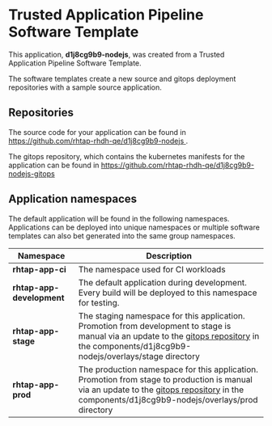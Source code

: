 # Trusted Application Pipeline Software Template

This application, **d1j8cg9b9-nodejs**, was created from a Trusted Application Pipeline Software Template.

The software templates create a new source and gitops deployment repositories with a sample source application. 

## Repositories

The source code for your application can be found in [https://github.com/rhtap-rhdh-qe/d1j8cg9b9-nodejs ](https://github.com/rhtap-rhdh-qe/d1j8cg9b9-nodejs ).
 
The gitops repository, which contains the kubernetes manifests for the application can be found in 
[https://github.com/rhtap-rhdh-qe/d1j8cg9b9-nodejs-gitops ](https://github.com/rhtap-rhdh-qe/d1j8cg9b9-nodejs-gitops ) 

## Application namespaces 

The default application will be found in the following namespaces. Applications can be deployed into unique namespaces or multiple software templates can also bet generated into the same group namespaces.  

|  Namespace   |  Description   |  
| -------- | -------- |
| **rhtap-app-ci** | The namespace used for CI workloads |
| **rhtap-app-development** | The default application during development. Every build will be deployed to this namespace for testing. |
| **rhtap-app-stage** | The staging namespace for this application. Promotion from development to stage is manual via an update to the [gitops repository](https://github.com/rhtap-rhdh-qe/d1j8cg9b9-nodejs-gitops ) in the components/d1j8cg9b9-nodejs/overlays/stage directory |
| **rhtap-app-prod** | The production namespace for this application. Promotion from stage to production is manual via an update to the [gitops repository](https://github.com/rhtap-rhdh-qe/d1j8cg9b9-nodejs-gitops ) in the components/d1j8cg9b9-nodejs/overlays/prod directory |